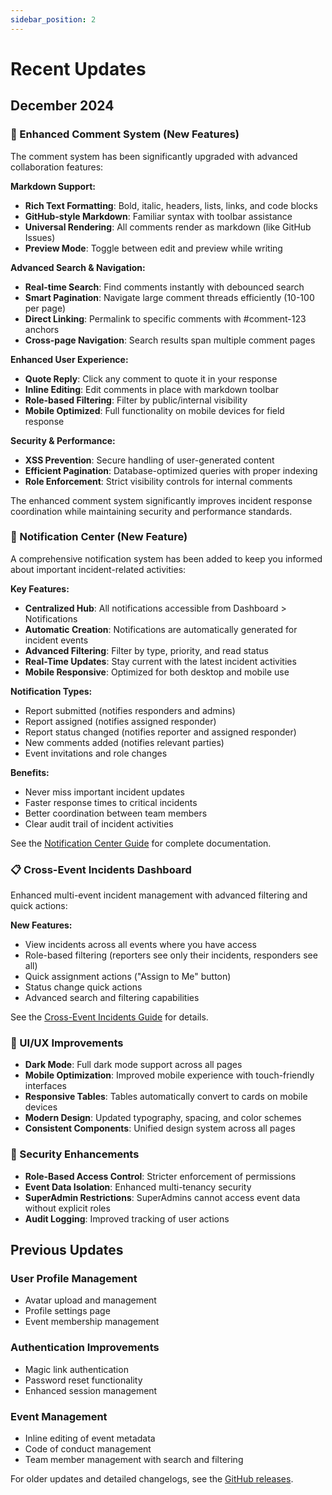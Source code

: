 ```yaml
---
sidebar_position: 2
---
```


# Recent Updates

## December 2024

### 💬 Enhanced Comment System (New Features)

The comment system has been significantly upgraded with advanced collaboration features:

**Markdown Support:**

- **Rich Text Formatting**: Bold, italic, headers, lists, links, and code blocks
- **GitHub-style Markdown**: Familiar syntax with toolbar assistance
- **Universal Rendering**: All comments render as markdown (like GitHub Issues)
- **Preview Mode**: Toggle between edit and preview while writing

**Advanced Search & Navigation:**

- **Real-time Search**: Find comments instantly with debounced search
- **Smart Pagination**: Navigate large comment threads efficiently (10-100 per page)
- **Direct Linking**: Permalink to specific comments with #comment-123 anchors
- **Cross-page Navigation**: Search results span multiple comment pages

**Enhanced User Experience:**

- **Quote Reply**: Click any comment to quote it in your response
- **Inline Editing**: Edit comments in place with markdown toolbar
- **Role-based Filtering**: Filter by public/internal visibility
- **Mobile Optimized**: Full functionality on mobile devices for field response

**Security & Performance:**

- **XSS Prevention**: Secure handling of user-generated content
- **Efficient Pagination**: Database-optimized queries with proper indexing
- **Role Enforcement**: Strict visibility controls for internal comments

The enhanced comment system significantly improves incident response coordination while maintaining security and performance standards.

### 🔔 Notification Center (New Feature)

A comprehensive notification system has been added to keep you informed about important incident-related activities:

**Key Features:**

- **Centralized Hub**: All notifications accessible from Dashboard > Notifications
- **Automatic Creation**: Notifications are automatically generated for incident events
- **Advanced Filtering**: Filter by type, priority, and read status
- **Real-Time Updates**: Stay current with the latest incident activities
- **Mobile Responsive**: Optimized for both desktop and mobile use

**Notification Types:**

- Report submitted (notifies responders and admins)
- Report assigned (notifies assigned responder)
- Report status changed (notifies reporter and assigned responder)
- New comments added (notifies relevant parties)
- Event invitations and role changes

**Benefits:**

- Never miss important incident updates
- Faster response times to critical incidents
- Better coordination between team members
- Clear audit trail of incident activities

See the [Notification Center Guide](./notification-center.md) for complete documentation.

### 📋 Cross-Event Incidents Dashboard

Enhanced multi-event incident management with advanced filtering and quick actions:

**New Features:**

- View incidents across all events where you have access
- Role-based filtering (reporters see only their incidents, responders see all)
- Quick assignment actions ("Assign to Me" button)
- Status change quick actions
- Advanced search and filtering capabilities

See the [Cross-Event Incidents Guide](./cross-event-incidents.md) for details.

### 🎨 UI/UX Improvements

- **Dark Mode**: Full dark mode support across all pages
- **Mobile Optimization**: Improved mobile experience with touch-friendly interfaces
- **Responsive Tables**: Tables automatically convert to cards on mobile devices
- **Modern Design**: Updated typography, spacing, and color schemes
- **Consistent Components**: Unified design system across all pages

### 🔐 Security Enhancements

- **Role-Based Access Control**: Stricter enforcement of permissions
- **Event Data Isolation**: Enhanced multi-tenancy security
- **SuperAdmin Restrictions**: SuperAdmins cannot access event data without explicit roles
- **Audit Logging**: Improved tracking of user actions

## Previous Updates

### User Profile Management

- Avatar upload and management
- Profile settings page
- Event membership management

### Authentication Improvements

- Magic link authentication
- Password reset functionality
- Enhanced session management

### Event Management

- Inline editing of event metadata
- Code of conduct management
- Team member management with search and filtering

For older updates and detailed changelogs, see the [GitHub releases](https://github.com/mattstratton/conducky/releases).
